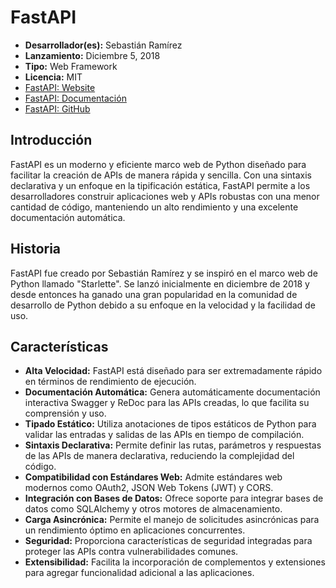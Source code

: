 # FastAPI

- **Desarrollador(es):** Sebastián Ramírez
- **Lanzamiento:** Diciembre 5, 2018
- **Tipo:** Web Framework
- **Licencia:** MIT
- [FastAPI: Website](https://fastapi.tiangolo.com/)
- [FastAPI: Documentación](https://fastapi.tiangolo.com/tutorial/)
- [FastAPI: GitHub](https://github.com/tiangolo/fastapi)

## Introducción

FastAPI es un moderno y eficiente marco web de Python diseñado para facilitar la creación de APIs de manera rápida y sencilla. Con una sintaxis declarativa y un enfoque en la tipificación estática, FastAPI permite a los desarrolladores construir aplicaciones web y APIs robustas con una menor cantidad de código, manteniendo un alto rendimiento y una excelente documentación automática.

## Historia

FastAPI fue creado por Sebastián Ramírez y se inspiró en el marco web de Python llamado "Starlette". Se lanzó inicialmente en diciembre de 2018 y desde entonces ha ganado una gran popularidad en la comunidad de desarrollo de Python debido a su enfoque en la velocidad y la facilidad de uso.

## Características

- **Alta Velocidad:** FastAPI está diseñado para ser extremadamente rápido en términos de rendimiento de ejecución.
- **Documentación Automática:** Genera automáticamente documentación interactiva Swagger y ReDoc para las APIs creadas, lo que facilita su comprensión y uso.
- **Tipado Estático:** Utiliza anotaciones de tipos estáticos de Python para validar las entradas y salidas de las APIs en tiempo de compilación.
- **Sintaxis Declarativa:** Permite definir las rutas, parámetros y respuestas de las APIs de manera declarativa, reduciendo la complejidad del código.
- **Compatibilidad con Estándares Web:** Admite estándares web modernos como OAuth2, JSON Web Tokens (JWT) y CORS.
- **Integración con Bases de Datos:** Ofrece soporte para integrar bases de datos como SQLAlchemy y otros motores de almacenamiento.
- **Carga Asincrónica:** Permite el manejo de solicitudes asincrónicas para un rendimiento óptimo en aplicaciones concurrentes.
- **Seguridad:** Proporciona características de seguridad integradas para proteger las APIs contra vulnerabilidades comunes.
- **Extensibilidad:** Facilita la incorporación de complementos y extensiones para agregar funcionalidad adicional a las aplicaciones.
